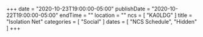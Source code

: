 +++
date = "2020-10-23T19:00:00-05:00"
publishDate = "2020-10-22T19:00:00-05:00"
endTime = ""
location = ""
ncs = [ "KA0LDG" ]
title = "Isolation Net"
categories = [ "Social" ]
dates = [ "NCS Schedule", "Hidden" ]
+++
